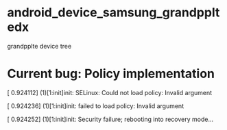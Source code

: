 # android_device_samsung_grandppltedx
grandpplte device tree

# Current bug: Policy implementation
[    0.924112]  (1)[1:init]init: SELinux:  Could not load policy:  Invalid argument

[    0.924236]  (1)[1:init]init: failed to load policy: Invalid argument

[    0.924252]  (1)[1:init]init: Security failure; rebooting into recovery mode...
